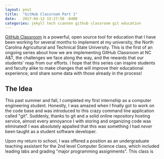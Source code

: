 ```yaml
---
layout: post
title:  "GitHub Classroom Part 1"
date:   2017-04-12 15:27:58 -0400
categories: jekyll tech ccannon github classroom git education
---
```

[GitHub Classroom](https://classroom.github.com) is a powerful, open source tool for education that I have been working for several months to implement at my university, the North Carolina Agricultural and Technical State University. This is the first of an ongoing series about how we are implementing GitHub Classroom at NC A&T, the challenges we face along the way, and the rewards that our students' reap from our efforts. I hope that this series can inspire students and faculty alike to make changes that will improve their educational experience, and share some data with those already in the process!

## The Idea

This past summer and fall, I completed my first internship as a computer engineering student. Honestly, I was amazed when I finally got to work on the code base and was introduced to this crazy command line application called "git". Suddenly, thanks to git and a solid online repository hosting service, almost every annoyance I with storing and organizing code was eliminated! I was absolutely appalled that this was something I had _never_ been taught as a student software developer.

Upon my return to school, I was offered a position as an undergraduate teaching assistant for the 2nd level Computer Science class, which included leading labs and grading "major programming assignments". This class is
